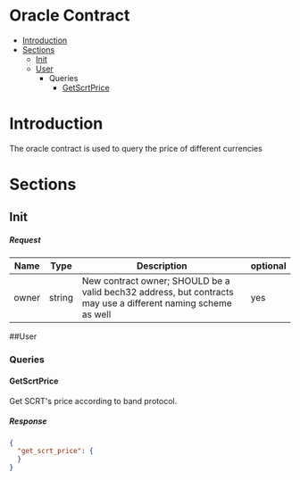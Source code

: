 # Oracle Contract
* [Introduction](#Introduction)
* [Sections](#Sections)
    * [Init](#Init)
    * [User](#User)
        * Queries
            * [GetScrtPrice](#GetScrtPrice)
# Introduction
The oracle contract is used to query the price of different currencies

# Sections

## Init
##### Request
|Name      |Type      |Description                                                                                                        | optional |
|----------|----------|-------------------------------------------------------------------------------------------------------------------|----------|
|owner     | string   |  New contract owner; SHOULD be a valid bech32 address, but contracts may use a different naming scheme as well    |  yes     |

##User

### Queries

#### GetScrtPrice
Get SCRT's price according to band protocol.
##### Response
```json
{
  "get_scrt_price": {
  }
}
```
